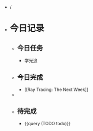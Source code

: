 - /
- # 今日记录
	- ## 今日任务
		- 学光追
	- ##  今日完成
		- [[Ray Tracing: The Next Week]]
	-
	- ## 待完成
		- {{query (TODO todo)}}